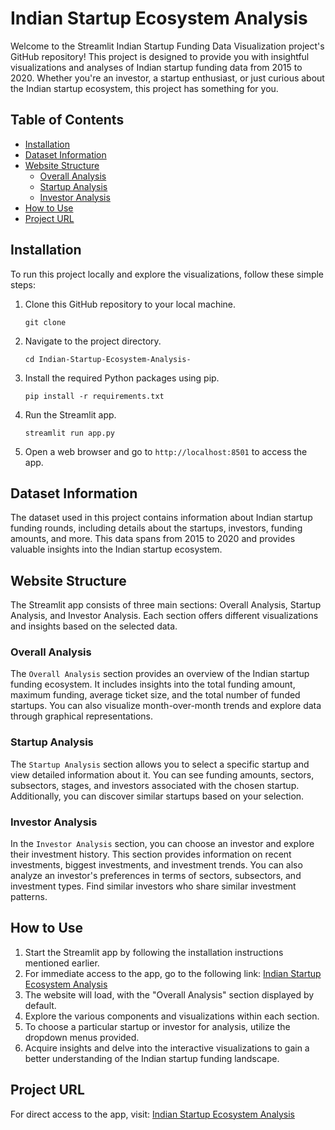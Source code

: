 # Indian Startup Ecosystem Analysis 

Welcome to the Streamlit Indian Startup Funding Data Visualization project's GitHub repository! This project is designed to provide you with insightful visualizations and analyses of Indian startup funding data from 2015 to 2020. Whether you're an investor, a startup enthusiast, or just curious about the Indian startup ecosystem, this project has something for you.

## Table of Contents
- [Installation](#installation)
- [Dataset Information](#dataset-information)
- [Website Structure](#website-structure)
    - [Overall Analysis](#overall-analysis)
    - [Startup Analysis](#startup-analysis)
    - [Investor Analysis](#investor-analysis)
- [How to Use](#how-to-use)
- [Project URL](#project-url)

## Installation

To run this project locally and explore the visualizations, follow these simple steps:

1. Clone this GitHub repository to your local machine.
   ```
   git clone 
   ```

2. Navigate to the project directory.
   ```
   cd Indian-Startup-Ecosystem-Analysis-
   ```

3. Install the required Python packages using pip.
   ```
   pip install -r requirements.txt
   ```

4. Run the Streamlit app.
   ```
   streamlit run app.py
   ```

5. Open a web browser and go to `http://localhost:8501` to access the app.

## Dataset Information

The dataset used in this project contains information about Indian startup funding rounds, including details about the startups, investors, funding amounts, and more. This data spans from 2015 to 2020 and provides valuable insights into the Indian startup ecosystem.

## Website Structure

The Streamlit app consists of three main sections: Overall Analysis, Startup Analysis, and Investor Analysis. Each section offers different visualizations and insights based on the selected data.

### Overall Analysis

The `Overall Analysis` section provides an overview of the Indian startup funding ecosystem. It includes insights into the total funding amount, maximum funding, average ticket size, and the total number of funded startups. You can also visualize month-over-month trends and explore data through graphical representations.

### Startup Analysis

The `Startup Analysis` section allows you to select a specific startup and view detailed information about it. You can see funding amounts, sectors, subsectors, stages, and investors associated with the chosen startup. Additionally, you can discover similar startups based on your selection.

### Investor Analysis

In the `Investor Analysis` section, you can choose an investor and explore their investment history. This section provides information on recent investments, biggest investments, and investment trends. You can also analyze an investor's preferences in terms of sectors, subsectors, and investment types. Find similar investors who share similar investment patterns.

## How to Use

1. Start the Streamlit app by following the installation instructions mentioned earlier.
2. For immediate access to the app, go to the following link: [Indian Startup Ecosystem Analysis ](https://indian-startup-ecosystem-analysis-by-zoheb.streamlit.app/)
3. The website will load, with the "Overall Analysis" section displayed by default.
4. Explore the various components and visualizations within each section.
5. To choose a particular startup or investor for analysis, utilize the dropdown menus provided.
6. Acquire insights and delve into the interactive visualizations to gain a better understanding of the Indian startup funding landscape.

## Project URL

For direct access to the app, visit: [Indian Startup Ecosystem Analysis ](https://indian-startup-ecosystem-analysis-by-zoheb.streamlit.app/)
